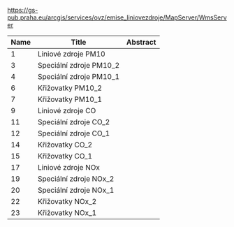 https://gs-pub.praha.eu/arcgis/services/ovz/emise_liniovezdroje/MapServer/WmsServer

|Name|Title|Abstract|
|--|--|--|
|1|Liniové zdroje PM10||
|3|Speciální zdroje PM10_2||
|4|Speciální zdroje PM10_1||
|6|Křižovatky PM10_2||
|7|Křižovatky PM10_1||
|9|Liniové zdroje CO||
|11|Speciální zdroje CO_2||
|12|Speciální zdroje CO_1||
|14|Křižovatky CO_2||
|15|Křižovatky CO_1||
|17|Liniové zdroje NOx||
|19|Speciální zdroje  NOx_2||
|20|Speciální zdroje  NOx_1||
|22|Křižovatky  NOx_2||
|23|Křižovatky  NOx_1||

